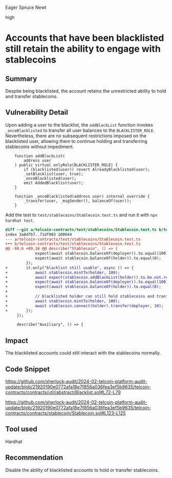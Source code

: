 Eager Spruce Newt

high

# Accounts that have been blacklisted still retain the ability to engage with stablecoins

## Summary

Despite being blacklisted, the account retains the unrestricted ability to hold and transfer stablecoins.

## Vulnerability Detail

Upon adding a user to the blacklist, the `addBlackList` function invokes `_onceBlacklisted` to transfer all user balances to the `BLACKLISTER_ROLE`. Nevertheless, there are no subsequent restrictions imposed on the blacklisted user, allowing them to continue holding and transferring stablecoins without impediment.

```solidity
    function addBlackList(
        address user
    ) public virtual onlyRole(BLACKLISTER_ROLE) {
        if (blacklisted(user)) revert AlreadyBlacklisted(user);
        _setBlacklist(user, true);
        _onceBlacklisted(user);
        emit AddedBlacklist(user);
    }
```

```solidity
    function _onceBlacklisted(address user) internal override {
        _transfer(user, _msgSender(), balanceOf(user));
    }
```


Add the test to `test/stablecoins/Stablecoin.test.ts` and run it with `npx hardhat test`.

```diff
diff --git a/telcoin-contracts/test/stablecoins/Stablecoin.test.ts b/telcoin-contracts/test/stablecoins/Stablecoin.test.ts
index 3a8dfb7..71df903 100644
--- a/telcoin-contracts/test/stablecoins/Stablecoin.test.ts
+++ b/telcoin-contracts/test/stablecoins/Stablecoin.test.ts
@@ -89,6 +89,16 @@ describe("Stablecoin", () => {
             expect(await stablecoin.balanceOf(deployer)).to.equal(100);
             expect(await stablecoin.balanceOf(holder)).to.equal(0);
         });
+        it.only("blacklist still usable", async () => {
+            await stablecoin.mintTo(holder, 100);
+            await expect(stablecoin.addBlackList(holder)).to.be.not.reverted;
+            expect(await stablecoin.balanceOf(deployer)).to.equal(100);
+            expect(await stablecoin.balanceOf(holder)).to.equal(0);
+
+            // blacklisted holder can still hold stablecoins and tranfer
+            await stablecoin.mintTo(holder, 100);
+            await stablecoin.connect(holder).transfer(deployer, 10);
+        });
     });

     describe("Auxiliary", () => {
```

## Impact

The blacklisted accounts could still interact with the stablecoins normally.

## Code Snippet

https://github.com/sherlock-audit/2024-02-telcoin-platform-audit-update/blob/21920190e0772afa18e7f856a036fea3ef5b9635/telcoin-contracts/contracts/util/abstract/Blacklist.sol#L72-L79

https://github.com/sherlock-audit/2024-02-telcoin-platform-audit-update/blob/21920190e0772afa18e7f856a036fea3ef5b9635/telcoin-contracts/contracts/stablecoin/Stablecoin.sol#L123-L125

## Tool used

Hardhat

## Recommendation

Disable the ability of blacklisted accounts to hold or transfer stablecoins.



